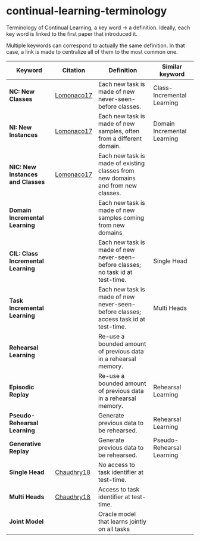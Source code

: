 # continual-learning-terminology

Terminology of Continual Learning, a key word -> a definition. Ideally, each key word is linked to the first paper that introduced it.

Multiple keywords can correspond to actually the same definition. In that case, a link is made to centralize all of them to the most common one.


| Keyword  | Citation  | Definition | Similar keyword  |
|----------|-----------|------------|------------------|
|  **NC: New Classes** | [Lomonaco17](https://arxiv.org/abs/1705.03550) | Each new task is made of new never-seen-before classes. | Class-Incremental Learning |
|  **NI: New Instances** | [Lomonaco17](https://arxiv.org/abs/1705.03550) | Each new task is made of new samples, often from a different domain. | Domain Incremental Learning |
|  **NIC: New Instances and Classes** | [Lomonaco17](https://arxiv.org/abs/1705.03550) | Each new task is made of existing classes from new domains and from new classes. |  |
|  **Domain Incremental Learning** |  | Each new task is made of new samples coming from new domains |  |
| **CIL: Class Incremental Learning** | | Each new task is made of new never-seen-before classes; no task id at test-time. | Single Head |
| **Task Incremental Learning** | | Each new task is made of new never-seen-before classes; access task id at test-time. | Multi Heads |
| **Rehearsal Learning** | | Re-use a bounded amount of previous data in a rehearsal memory. | |
| **Episodic Replay** | | Re-use a bounded amount of previous data in a rehearsal memory. | Rehearsal Learning |
| **Pseudo-Rehearsal Learning** | | Generate previous data to be rehearsed. | Rehearsal Learning |
| **Generative Replay** | | Generate previous data to be rehearsed. | Pseudo-Rehearsal Learning |
| **Single Head** | [Chaudhry18](https://arxiv.org/abs/1801.10112) | No access to task identifier at test-time. | |
| **Multi Heads** | [Chaudhry18](https://arxiv.org/abs/1801.10112) | Access to task identifier at test-time. | |
| **Joint Model** | | Oracle model that learns jointly on all tasks | |
